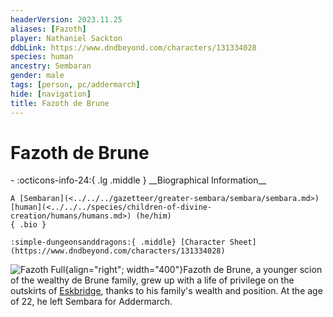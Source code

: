 ```yaml
---
headerVersion: 2023.11.25
aliases: [Fazoth]
player: Nathaniel Sackton
ddbLink: https://www.dndbeyond.com/characters/131334028
species: human
ancestry: Sembaran
gender: male
tags: [person, pc/addermarch]
hide: [navigation]
title: Fazoth de Brune
---
```

# Fazoth de Brune
<div class="grid cards ext-narrow-margin ext-one-column" markdown>
- :octicons-info-24:{ .lg .middle } __Biographical Information__

    A [Sembaran](<../../../gazetteer/greater-sembara/sembara/sembara.md>) [human](<../../../species/children-of-divine-creation/humans/humans.md>) (he/him)  
    { .bio }

    :simple-dungeonsanddragons:{ .middle} [Character Sheet](https://www.dndbeyond.com/characters/131334028) 
</div>


![Fazoth Full](../../../assets/fazoth-full.png){align="right"; width="400"}Fazoth de Brune, a younger scion of the wealthy de Brune family, grew up with a life of privilege on the outskirts of [Eskbridge](<../../../gazetteer/greater-sembara/sembara/heartlands/eskbridge.md>), thanks to his family's wealth and position. At the age of 22, he left Sembara for Addermarch. 

